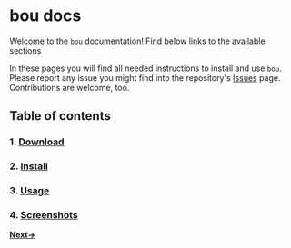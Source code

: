 bou docs
========

Welcome to the `bou` documentation! Find below links to the available sections

In these pages you will find all needed instructions to install and use `bou`.
Please report any issue you might find into the repository's [Issues](https://github.com/oscillatingworks/bou/labels/documentation)
page. Contributions are welcome, too.

Table of contents
-----------------

### 1. [Download](download.md)

### 2. [Install](install.md)

### 3. [Usage](usage.md)

### 4. [Screenshots](screenshots.md)

**[Next→](download.md)**
